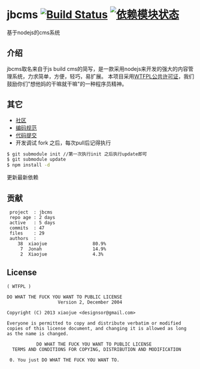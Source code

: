 # jbcms [![Build Status](https://travis-ci.org/xiaojue/jbcms.png?branch=master)](https://travis-ci.org/xiaojue/jbcms) [![依赖模块状态](https://david-dm.org/xiaojue/jbcms.png)](http://david-dm.org/xiaojue/jbcms)

基于nodejs的cms系统

## 介绍

jbcms取名来自于js build cms的简写，是一款采用nodejs来开发的强大的内容管理系统，力求简单，方便，轻巧，易扩展。
本项目采用[WTFPL公共许可证](http://www.wtfpl.net/)，我们鼓励你们"想他妈的干嘛就干嘛"的一种程序员精神。

## 其它

* [社区](https://github.com/xiaojue/jbcms/issues)
* [编码规范](https://github.com/xiaojue/jbcms/wiki/codeStyle)
* [代码提交](https://github.com/xiaojue/jbcms/issues/5)
* 开发调试
fork 之后，每次pull后记得执行
```bash
$ git submodule init //第一次执行init 之后执行update即可
$ git submodule update
$ npm install -d
```
更新最新依赖

## 贡献

```
 project  : jbcms
 repo age : 2 days
 active   : 5 days
 commits  : 47
 files    : 29
 authors  : 
    38  xiaojue                 80.9%
     7  Jonah                   14.9%
     2  Xiaojue                 4.3%
```

## License

```
( WTFPL )

DO WHAT THE FUCK YOU WANT TO PUBLIC LICENSE
                   Version 2, December 2004

Copyright (C) 2013 xiaojue <designsor@gmail.com>

Everyone is permitted to copy and distribute verbatim or modified
copies of this license document, and changing it is allowed as long
as the name is changed.

           DO WHAT THE FUCK YOU WANT TO PUBLIC LICENSE
  TERMS AND CONDITIONS FOR COPYING, DISTRIBUTION AND MODIFICATION

 0. You just DO WHAT THE FUCK YOU WANT TO.
```
